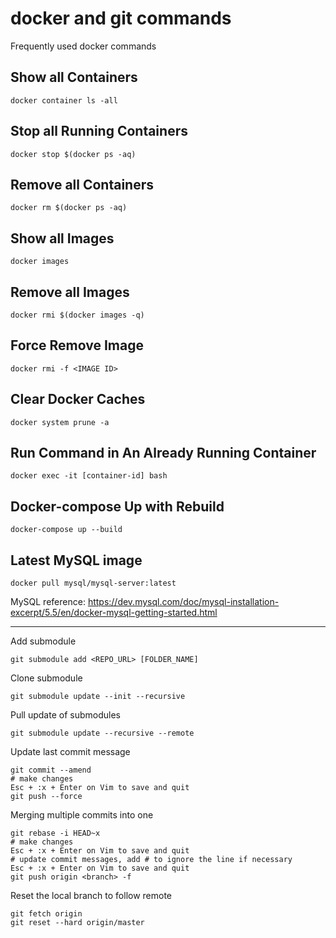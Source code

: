 # docker and git commands
Frequently used docker commands

## Show all Containers

```
docker container ls -all
```

## Stop all Running Containers

```
docker stop $(docker ps -aq)
```

## Remove all Containers

```
docker rm $(docker ps -aq)
```

## Show all Images

```
docker images
```

## Remove all Images

```
docker rmi $(docker images -q)
```

## Force Remove Image

```
docker rmi -f <IMAGE ID>
```

## Clear Docker Caches

```
docker system prune -a
```

## Run Command in An Already Running Container

```
docker exec -it [container-id] bash
```

## Docker-compose Up with Rebuild

```
docker-compose up --build
```

## Latest MySQL image

```
docker pull mysql/mysql-server:latest
```

MySQL reference: https://dev.mysql.com/doc/mysql-installation-excerpt/5.5/en/docker-mysql-getting-started.html



------

Add submodule

```
git submodule add <REPO_URL> [FOLDER_NAME]
```

Clone submodule

```
git submodule update --init --recursive
```

Pull update of submodules

```
git submodule update --recursive --remote
```

Update last commit message

```
git commit --amend
# make changes
Esc + :x + Enter on Vim to save and quit
git push --force
```

Merging multiple commits into one

```
git rebase -i HEAD~x
# make changes
Esc + :x + Enter on Vim to save and quit
# update commit messages, add # to ignore the line if necessary
Esc + :x + Enter on Vim to save and quit
git push origin <branch> -f
```

Reset the local branch to follow remote

```
git fetch origin
git reset --hard origin/master
```
